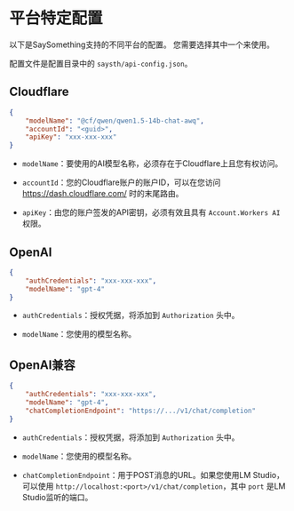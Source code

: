# 平台特定配置

以下是SaySomething支持的不同平台的配置。
您需要选择其中一个来使用。

配置文件是配置目录中的 `saysth/api-config.json`。

## Cloudflare

```json
{
    "modelName": "@cf/qwen/qwen1.5-14b-chat-awq",
    "accountId": "<guid>",
    "apiKey": "xxx-xxx-xxx"
}
```

- `modelName`：要使用的AI模型名称，必须存在于Cloudflare上且您有权访问。

- `accountId`：您的Cloudflare账户的账户ID，可以在您访问 https://dash.cloudflare.com/ 时的末尾路由。

- `apiKey`：由您的账户签发的API密钥，必须有效且具有 `Account.Workers AI` 权限。

## OpenAI

```json
{
    "authCredentials": "xxx-xxx-xxx",
    "modelName": "gpt-4"
}
```

- `authCredentials`：授权凭据，将添加到 `Authorization` 头中。

- `modelName`：您使用的模型名称。

## OpenAI兼容

```json
{
    "authCredentials": "xxx-xxx-xxx",
    "modelName": "gpt-4",
    "chatCompletionEndpoint": "https://.../v1/chat/completion"
}
```

- `authCredentials`：授权凭据，将添加到 `Authorization` 头中。

- `modelName`：您使用的模型名称。

- `chatCompletionEndpoint`：用于POST消息的URL。如果您使用LM Studio，可以使用 `http://localhost:<port>/v1/chat/completion`，其中 `port` 是LM Studio监听的端口。
